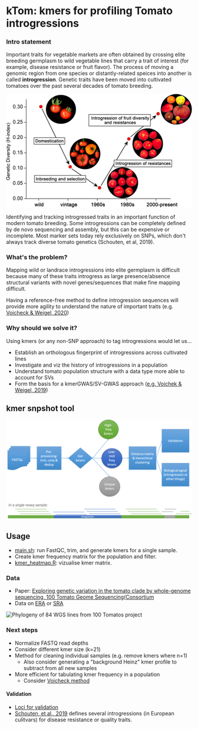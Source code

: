 # kTom: kmers for profiling Tomato introgressions 

### Intro statement

Important traits for vegetable markets are often obtained by crossing elite breeding germplasm to wild vegetable lines that carry a trait of interest (for example, disease resistance or fruit flavor). The process of moving a genomic region from one species or distantly-related speices into another is called **introgression**. Genetic traits have been moved into cultivated tomatoes over the past several decades of tomato breeding.

![Tomato breeding and diversity](images/Schouten-tom-breeding.jpeg)

Identifying and tracking introgressed traits in an important function of modern tomato breeding. Some introgressions can be completely defined by de novo sequencing and assembly, but this can be expensive or incomplete. Most marker sets today rely exclusively on SNPs, which don't always track diverse tomato genetics (Schouten, et al, 2019).


### What's the problem?

Mapping wild or landrace introgressions into elite germplasm is difficult because many of these traits introgress as large presence/absence structural variants with novel genes/sequences that make fine mapping difficult. 

Having a reference-free method to define introgression sequences will provide more agility to understand the nature of important traits (e.g. [Voicheck & Weigel, 2020](https://www.nature.com/articles/s41588-020-0612-7))

### Why should we solve it?

Using kmers (or any non-SNP approach) to tag introgressions would let us…

- Establish an orthologous fingerprint of introgressions across cultivated lines
- Investigate and viz the history of introgressions in a population
- Understand tomato population structure with a data type more able to account for SVs
- Form the basis for a kmerGWAS/SV-GWAS approach ([e.g. Voichek & Weigel, 2019](https://www.biorxiv.org/content/10.1101/818096v2))


## kmer snpshot tool

![workflow diagram](images/flow-chart.png)


## Usage

* [main.sh](scripts/main.sh): run FastQC, trim, and generate kmers for a single sample.
* Create kmer frequency matrix for the population and filter.
* [kmer_heatmap.R](scripts/kmer_heatmap.R): vizualise kmer matrix.


### Data

- Paper: [Exploring genetic variation in the tomato clade by whole-genome sequencing, 100 Tomato Geome Sequencing(Consortium](https://onlinelibrary.wiley.com/doi/10.1111/tpj.12616)
- Data on [ERA](https://www.ebi.ac.uk/ena/browser/view/PRJEB5235?show=reads) or [SRA](https://www.ncbi.nlm.nih.gov/bioproject/PRJEB5235)

![Phylogeny of 84 WGS lines from 100 Tomatos project](image/84-wgs-phylo.png)

### Next steps

* Normalize FASTQ read depths 
* Consider different kmer size (k=21)
* Method for cleaning individual samples (e.g. remove kmers where n=1)
    - Also consider generating a "background Heinz" kmer profile to subtract from all new samples
* More efficient for tabulating kmer frequency in a population
	- Consider [Voicheck method](https://github.com/voichek/kmersGWAS/blob/master/manual.pdf)

#### Validation
* [Loci for validation](docs/TomatoHakathon_Validation.pptx)
* [Schouten, et al., 2019](https://www.frontiersin.org/articles/10.3389/fpls.2019.01606/full) defines several introgressions (in European culitvars) for disease resistance or quality traits.


